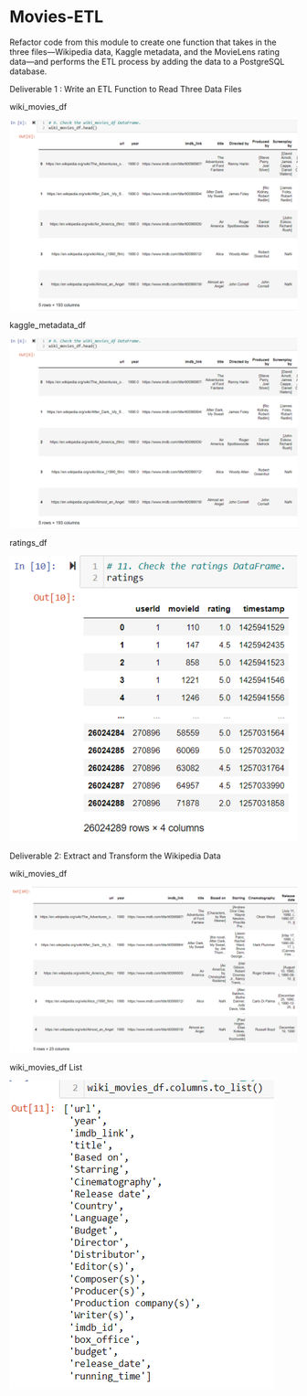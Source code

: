 # Movies-ETL

Refactor code from this module to create one function that takes in the three files—Wikipedia data, Kaggle metadata, and the MovieLens rating data—and performs the ETL process by adding the data to a PostgreSQL database.

Deliverable 1 : Write an ETL Function to Read Three Data Files

wiki_movies_df

![wiki_movies_df_d1.png](Images/wiki_movies_df_d1.png)

kaggle_metadata_df

![kaggle_metadata_df_d1.png](Images/wiki_movies_df_d1.png)

ratings_df

![ratings_df_d1.png](Images/ratings_df_d1.png)


Deliverable 2: Extract and Transform the Wikipedia Data

wiki_movies_df

![wiki_movies_df_d2.png](Images/wiki_movies_df_d2.png)

wiki_movies_df List

![wiki_movies_df_columns_d2.png](Images/wiki_movies_df_columns_d2.png)